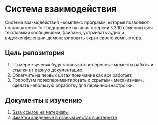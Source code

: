 # Система взаимодействия

Система взаимодействия - комплекс программ, которые позволяют пользователям 1с Предприятие начиная с версии 8.3.10 обмениваться текстовыми сообщениями, файлами, устраивать аудио и видеоконференции, демонстрировать экран своего компьютера.

## Цель репозитория

1. По мере изучения буду записывать интересные моменты работы и ссылки на разную документацию.
1. Облегчить на первых шагах понимание как все работает.
1. Попробуем поэкспериментировать с скрытыми механизмами, сделать небольшую обработку для первичной настройки.

## Документы к изучению

1. [База ссылок на материалы](/docs/LinkBase.md)
2. [Заметки найденные в разным местах в интернете](/docs/Notes.md) 